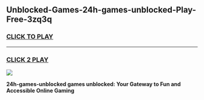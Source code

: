 
## Unblocked-Games-24h-games-unblocked-Play-Free-3zq3q
<h3>
<a href="https://premium76.site?title=24h-games-unblocked&ref=21A">CLICK TO PLAY</a></h3>
<hr>

<h3>
<a href="https://premium76.site?title=24h-games-unblocked&ref=21A">CLICK 2 PLAY</a>
  
</h3>

<a href="https://premium76.site?title=24h-games-unblocked&ref=21A"><img src="https://clearcache.store/games.png"></a>


**24h-games-unblocked games unblocked: Your Gateway to Fun and Accessible Online Gaming**
